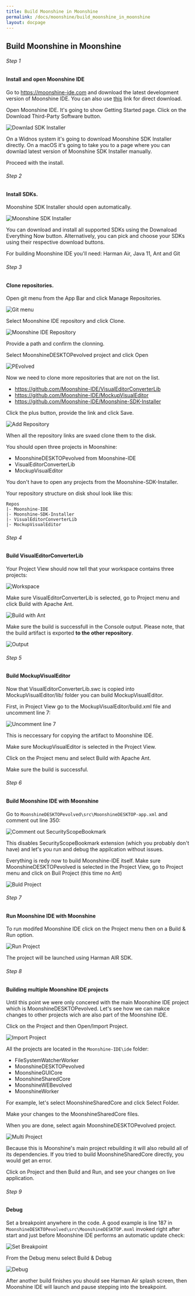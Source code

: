 ```yaml
---
title: Build Moonshine in Moonshine
permalink: /docs/moonshine/build_moonshine_in_moonshine
layout: docpage
---
```


## Build Moonshine in Moonshine

###### Step 1

#### Install and open Moonshine IDE

Go to https://moonshine-ide.com and download the latest development version of Moonshine IDE. You can also use [this](https://static.moonshine-ide.com/downloads/releases/dev/windows/MoonshineDevelopment-installer.exe) link for direct download.

Open Moonshine IDE. It's going to show Getting Started page. Click on the Download Third-Party Software button.

![Downlad SDK Installer](./img/downlad-sdk-installer.png)

On a Widnos system it's going to download Moonshine SDK Installer directly. On a macOS it's going to take you to a page where you can downlad latest version of Moonshine SDK Installer manually.

Proceed with the install.

###### Step 2

#### Install SDKs.

Moonshine SDK Installer should open automatically.

![Moonshine SDK Installer](./img/moonshine-sdk-installer.png)

You can download and install all supported SDKs using the Downaload Everything Now button. Alternatively, you can pick and choose your SDKs using their respective download buttons.

For building Moonshine IDE you'll need: Harman Air, Java 11, Ant and Git

###### Step 3

#### Clone repositories.

Open git menu from the App Bar and click Manage Repositories.

![Git menu](./img/git-menu.png)

Select Moonshine IDE repository and click Clone.

![Moonshine IDE Repository](./img/moonshine-ide-repository.png)

Provide a path and confirm the clonning.

Select MoonshineDESKTOPevolved project and click Open

![PEvolved](./img/pevolved.png)

Now we need to clone more repositories that are not on the list.

- https://github.com/Moonshine-IDE/VisualEditorConverterLib
- https://github.com/Moonshine-IDE/MockupVisualEditor
- https://github.com/Moonshine-IDE/Moonshine-SDK-Installer

Click the plus button, provide the link and click Save.

![Add Repository](./img/add-repository.png)

When all the repository links are svaed clone them to the disk.

You should open three projects in Moonshine:

- MoonshineDESKTOPevolved from Moonshine-IDE
- VisualEditorConverterLib
- MockupVisualEditor

You don't have to open any projects from the Moonshine-SDK-Installer.

Your repository structure on disk shoul look like this:

```
Repos
|- Moonshine-IDE
|- Moonshine-SDK-Installer
|- VisualEditorConverterLib
|- MockupVisualEditor
```

###### Step 4

#### Build VisualEditorConverterLib

Your Project View should now tell that your workspace contains three projects:

![Workspace](./img/workspace.png)

Make sure VisualEditorConverterLib is selected, go to Project menu and click Build with Apache Ant.

![Build with Ant](./img/build-with-ant.png)

Make sure the build is successfull in the Console output.
Please note, that the build artifact is exported **to the other repository**.

![Output](./img/converter-lib-output.png)

###### Step 5

#### Build MockupVisualEditor

Now that VisualEditorConverterLib.swc is copied into MockupVisualEditor/lib/ folder you can build MockupVisualEditor.

First, in Project View go to the MockupVisualEditor/build.xml file and uncomment line 7:

![Uncomment line 7](./img/line-7.png)

This is neccessary for copying the artifact to Moonshine IDE.

Make sure MockupVisualEditor is selected in the Project View.

Click on the Project menu and select Build with Apache Ant.

Make sure the build is successful.

###### Step 6

#### Build Moonshine IDE with Moonshine

Go to `MoonshineDESKTOPevolved\src\MoonshineDESKTOP-app.xml` and comment out line 350:

![Comment out SecurityScopeBookmark](./img/line-350.png)

This disables SecurityScopeBookmark extension (which you probably don't have) and let's you run and debug the appilcation without issues.

Everything is redy now to build Moonshine-IDE itself. Make sure MoonshineDESKTOPevolved is selected in the Project View, go to Project menu and click on Buil Project (this time no Ant)

![Buld Project](./img/build-project.png)


###### Step 7

#### Run Moonshine IDE with Moonshine

To run modifed Moonshine IDE click on the Project menu then on a Build & Run option.

![Run Project](./img/run-project.png)

The project will be launched using Harman AIR SDK.


###### Step 8

#### Building multiple Moonshine IDE projects

Until this point we were only concered with the main Moonshine IDE project which is MoonshineDESKTOPevolved. Let's see how we can makce changes to other projects wich are also part of the Moonshine IDE.

Click on the Project and then Open/Import Project.

![Import Project](./img/import-project.png)

All the projects are located in the `Moonshine-IDE\ide` folder:
- FileSystemWatcherWorker
- MoonshineDESKTOPevolved
- MoonshineGUICore
- MoonshineSharedCore
- MoonshineWEBevolved
- MoonshineWorker

For example, let's select MoonshineSharedCore and click Select Folder.

Make your changes to the MoonshineSharedCore files.

When you are done, select again MoonshineDESKTOPevolved project.

![Multi Project](./img/multi-project.png)

Because this is Moonshine's main project rebuilding it will also rebuild all of its dependencies. If you tried to build MoonshineSharedCore directly, you would get an error.

Click on Project and then Build and Run, and see your changes on live application.

###### Step 9

#### Debug

Set a breakpoint anywhere in the code. A good example is line 187 in `MoonshineDESKTOPevolved\src\MoonshineDESKTOP.mxml` invoked right after start and just before Moonshine IDE performs an automatic update check:

![Set Breakpoint](./img/breakpoint.png)

From the Debug menu select Build & Debug

![Debug](.img/../img/debug.png)

After another build finishes you should see Harman Air splash screen, then Moonshine IDE will launch and pause stepping into the breakpoint.

